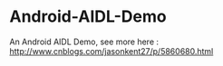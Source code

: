 # Android-AIDL-Demo
An Android AIDL Demo, see more here : http://www.cnblogs.com/jasonkent27/p/5860680.html
